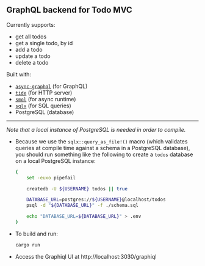 ## GraphQL backend for Todo MVC

Currently supports:

- get all todos
- get a single todo, by id
- add a todo
- update a todo
- delete a todo

Built with:

- [`async-graphql`](https://github.com/async-graphql/async-graphql) (for GraphQL)
- [`tide`](https://github.com/http-rs/tide) (for HTTP server)
- [`smol`](https://github.com/stjepang/smol) (for async runtime)
- [`sqlx`](https://github.com/launchbadge/sqlx) (for SQL queries)
- PostgreSQL (database)

---

_Note that a local instance of PostgreSQL is needed in order to compile._

- Because we use the `sqlx::query_as_file!()` macro (which validates queries at compile time against a schema in a PostgreSQL database), you should run something like the following to create a `todos` database on a local PostgreSQL instance:

  ```sh
  (
      set -euxo pipefail

      createdb -U ${USERNAME} todos || true

      DATABASE_URL=postgres://${USERNAME}@localhost/todos
      psql -d "${DATABASE_URL}" -f ./schema.sql

      echo "DATABASE_URL=${DATABASE_URL}" > .env
  )
  ```

- To build and run:

  ```sh
  cargo run
  ```

- Access the Graphiql UI at http://localhost:3030/graphiql
